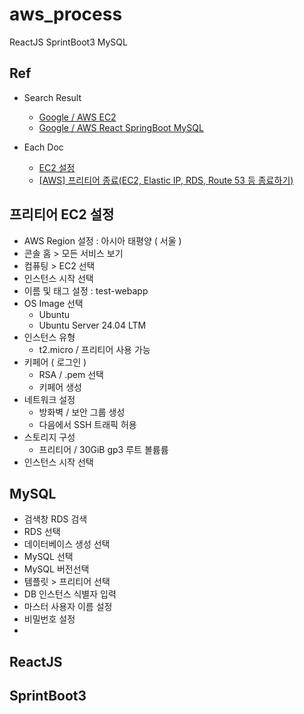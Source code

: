 # aws_process

ReactJS SprintBoot3 MySQL

## Ref

- Search Result
    - [Google / AWS EC2](https://www.google.com/search?q=aws+ec2)
    - [Google / AWS React SpringBoot MySQL](https://www.google.com/search?q=aws+react+springboot+mysql)

- Each Doc
    - [EC2 설정](https://olrlobt.tistory.com/83)
    - [[AWS] 프리티어 종료(EC2, Elastic IP, RDS, Route 53 등 종료하기)](https://dev-jwblog.tistory.com/91)

## 프리티어 EC2 설정

- AWS Region 설정 : 아시아 태평양 ( 서울 )
- 콘솔 홈 > 모든 서비스 보기
- 컴퓨팅 > EC2 선택
- 인스턴스 시작 선택
- 이름 및 태그 설정 : test-webapp
- OS Image 선택
    - Ubuntu 
    - Ubuntu Server 24.04 LTM
- 인스턴스 유형
    - t2.micro / 프리티어 사용 가능
- 키페어 ( 로그인 )
    - RSA / .pem 선택
    - 키페어 생성
- 네트워크 설정
    - 방화벽 / 보안 그룹 생성
    - 다음에서 SSH 트래픽 허용
- 스토리지 구성
    - 프리티어 / 30GiB gp3 루트 볼륨륨
- 인스턴스 시작 선택

## MySQL

- 검색창 RDS 검색
- RDS 선택
- 데이터베이스 생성 선택
- MySQL 선택
- MySQL 버전선택
- 템플릿 > 프리티어 선택
- DB 인스턴스 식별자 입력
- 마스터 사용자 이름 설정
- 비밀번호 설정
- 

## ReactJS 

## SprintBoot3 
